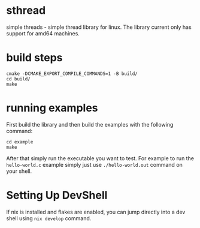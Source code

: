 # sthread
simple threads - simple thread library for linux. The library current only has support for amd64 machines.

# build steps
```
cmake -DCMAKE_EXPORT_COMPILE_COMMANDS=1 -B build/
cd build/
make
```

# running examples
First build the library and then build the examples with the following command:
```
cd example
make
```

After that simply run the executable you want to test. For example to run the `hello-world.c` example simply just use `./hello-world.out` command on your shell.

# Setting Up DevShell
If nix is installed and flakes are enabled, you can jump directly into a dev shell using `nix develop` command.
